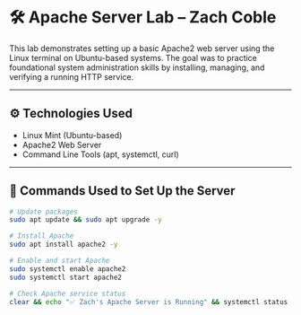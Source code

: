 # 🛠 Apache Server Lab – Zach Coble

This lab demonstrates setting up a basic Apache2 web server using the Linux terminal on Ubuntu-based systems. The goal was to practice foundational system administration skills by installing, managing, and verifying a running HTTP service.

---

## ⚙️ Technologies Used

- Linux Mint (Ubuntu-based)
- Apache2 Web Server
- Command Line Tools (apt, systemctl, curl)

---

## 🧪 Commands Used to Set Up the Server

```bash
# Update packages
sudo apt update && sudo apt upgrade -y

# Install Apache
sudo apt install apache2 -y

# Enable and start Apache
sudo systemctl enable apache2
sudo systemctl start apache2

# Check Apache service status
clear && echo "✅ Zach's Apache Server is Running" && systemctl status apache2 | head -n 20

